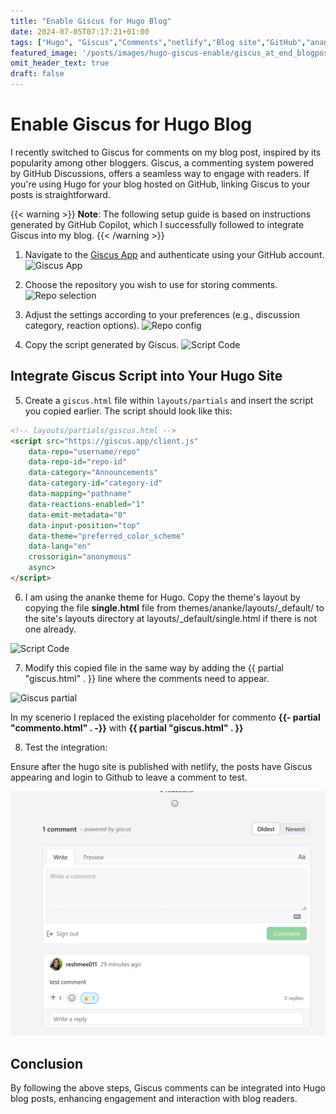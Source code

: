 ```yaml
---
title: "Enable Giscus for Hugo Blog"
date: 2024-07-05T07:17:21+01:00
tags: ["Hugo", "Giscus","Comments","netlify","Blog site","GitHub","ananke theme"]
featured_image: '/posts/images/hugo-giscus-enable/giscus_at_end_blogpost.png'
omit_header_text: true
draft: false
---
```


# Enable Giscus for Hugo Blog

I recently switched to Giscus for comments on my blog post, inspired by its popularity among other bloggers. Giscus, a commenting system powered by GitHub Discussions, offers a seamless way to engage with readers. If you're using Hugo for your blog hosted on GitHub, linking Giscus to your posts is straightforward. 

{{< warning >}}
**Note**: The following setup guide is based on instructions generated by GitHub Copilot, which I successfully followed to integrate Giscus into my blog.
{{< /warning >}}

1. Navigate to the [Giscus App](https://giscus.app) and authenticate using your GitHub account.
   ![Giscus App](../images/hugo-giscus-enable/giscusApp.png)

2. Choose the repository you wish to use for storing comments.
   ![Repo selection](../images/hugo-giscus-enable/repo_config.png)

3. Adjust the settings according to your preferences (e.g., discussion category, reaction options).
   ![Repo config](../images/hugo-giscus-enable/repo_config_1.png)

4. Copy the script generated by Giscus.
   ![Script Code](../images/hugo-giscus-enable/giscus_scriptcode.png)

## Integrate Giscus Script into Your Hugo Site

5. Create a `giscus.html` file within `layouts/partials` and insert the script you copied earlier. The script should look like this:

```html
<!-- layouts/partials/giscus.html -->
<script src="https://giscus.app/client.js"
    data-repo="username/repo"
    data-repo-id="repo-id"
    data-category="Announcements"
    data-category-id="category-id"
    data-mapping="pathname"
    data-reactions-enabled="1"
    data-emit-metadata="0"
    data-input-position="top"
    data-theme="preferred_color_scheme"
    data-lang="en"
    crossorigin="anonymous"
    async>
</script>
```

6. I am using the ananke theme for Hugo. Copy the theme's layout by copying the file **single.html** file from themes/ananke/layouts/_default/ to the site's layouts directory at layouts/_default/single.html if there is not one already.

![Script Code](../images/hugo-giscus-enable/giscus_scriptcode.png)

7. Modify this copied file in the same way by adding the {{ partial "giscus.html" . }} line where the comments need to appear.

![Giscus partial](../images/hugo-giscus-enable/AddtoSingleHtmltoreplaceCommento.png)

In my scenerio I replaced the existing placeholder for commento **{{- partial "commento.html" . -}}** with **{{ partial "giscus.html" . }}**

8. Test the integration:

Ensure after the hugo site is published with netlify, the posts have Giscus appearing and login to Github to leave a comment to test.

![Giscus ready to use](../posts/images/hugo-giscus-enable/giscus_at_end_blogpost.png)

## Conclusion

By following the above steps, Giscus comments can be integrated into Hugo blog posts, enhancing engagement and interaction with blog readers.
